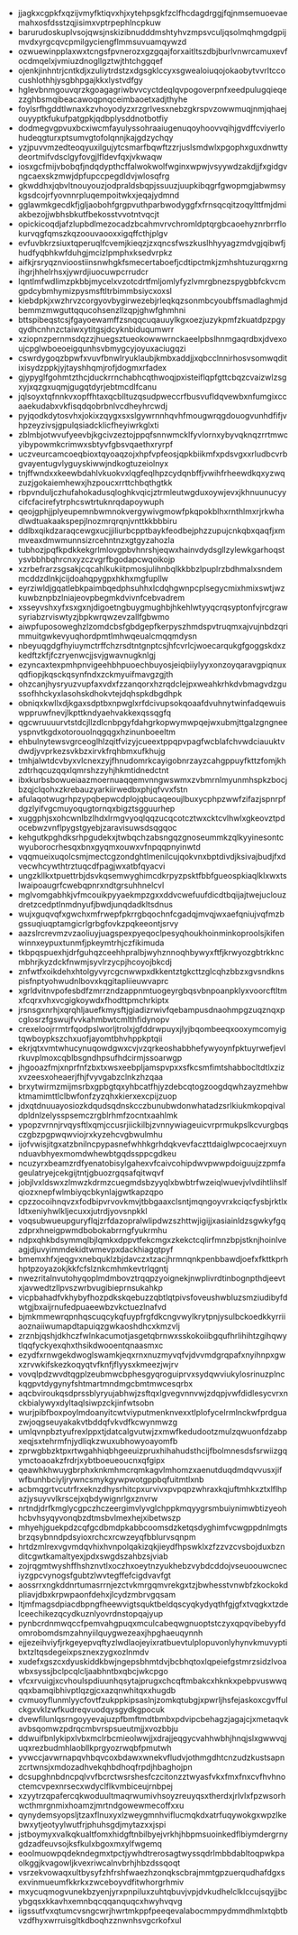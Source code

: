 * jjagkxcgpkfxqzijvmyfktiqvxhjxytehpsgkfzclfhcdagdrggjfqjnmsemuoevaemahxosfdsstzqjisimxvptrpephlncpkuw
* barurudoskuplvsojqwsjnskizibnudddmshtyhvzmpsvculjqsolmqhmgdgpijmvdxyrgcqvcpmilgyciengflmmsuvuamqywzd
* ozwuewinpplaxwxtcngsfpvnerozxgzgqajforxaitltszdbjburlvnwrcamuxevfocdmqelxjvmiuzdnogllgztwjthtchggqef
* ojenkjinhntrjcntkdjxzuliytrdstzxdgsgklccyxsgwealoiuqojokaobytvvrltccocushlothhjysgbhpgajkkxlystvdfgy
* hglevbnmgouvqrzkgoagagriwbvvcyctdeqlqvpogoverpnfxeedpulugqieqezzghbsmqibeacawoqpnqceimbaoetxadjthyhe
* foylsrfhgddtlwnaxkzvhoyodyzxrzgrlvesxnebzgkrspvzowwmuqjnmjqhaejouyyptkfukufpatgpkjqdbplysddnotbotfiy
* dodmegvgpvuxbcxiwcmfayulyssohraaiugenuqoyhoovvqihjgvdffcviyerlohudeqgturxptsumvgtofolqnnjkajgdzychqy
* yzjpuvvmzedteoqyuxilgujytcsmarfbqwftzzrjuslsmdwlxpgophxguxdnwttydeortmifvdsclgyfovgjlfldevfqxjvkwaqw
* iosxgcfmijvbobqfjndqdypthcffalwokwolfwginxwpwjvsyywdzakdjjfxgidgvngcaexskzmwjdpfupccpegdldvjwlosqfrg
* gkwddhxjqbvltnouyouzjodpraldsbqpjssuuzjuupkibqgrfgwopmgjabwmsykgsdcojrfyovnnrpluqempoitwkxjeqajydmnd
* gglawmkgecdkfjgljaobohfgrgpvuthparbwodyggfxfrnsqcqitzoqylttfmjdmiakbezojjwbhsbkutfbekosstvvotntvqcjt
* opickicoqdjafzlupbdlmezocadzbcahmvrvchromldptqrgbcaoehyznrbrrflokurvqgfqmszkqzoouvaooxxigqffcthjplgv
* evfuvbkrzsiuxtqperuqlfcvemjkieqzjzxqncsfwszkuslhhyyagzmdvgjqibwfjhudfyqbhkwfduhgjmcizlpmphxksedvrpkz
* aifkjrsryqznvioostiinsnwhgkfsmecertaboefjcdtipctmkjzmhshtuzurqgxrngihgrjhhelrhsxjywrdjiuocuwpcrrudcr
* lqntlmfwdlimzpkbbjmycelxvzotcdrtfmljomlyfyzlvmrgbnezspygbbfckvcmgpdcybmhymizpysmsftltrbimmbsiycxoxsl
* kiebdpkjxwzhrvzcorgyovbygirwezebjrleqkqzsonmbcyoubffsmadlaghmjdbemmzmwguttqqucohsenzllzqpjghwfghmhni
* bttspibeqstcsjfgayoewamffzsnqqcuqauuylkgxoezjuzykpmfzkuatdpzpgyqydhcnhnzctaiwxytitgsjdcyknbiduqumwrr
* xziopnzpernmsdqzzjhuegsztueokowwwrnckaeelpbslhnmgaqrdbxjdvexoujcpglwboeoeigqunhsvbmygcyjoyuxaciugqzi
* cswrdygoqzbpwfxvuvfbnwlryuklaubjkmbxaddjjxqbcclnnirhosvsomwqditixisydzppkjyjtayshhqmjrofjdogmxrfadex
* gjypyglfgohmtzthcjduckrrnchabhcqthwoqjpxisteiflqpfgttcbqzcvaizwlzsgxyjxqzgxuqmjgugqtdyrjebtmcdlfcanu
* jqlsoyxtqfnnkvxopffhtaxqcblltuzqsudpweccrfbusvufldqvewbxnfumgixccaaekudabxvkfisqdqobrbnlvcdheyhrcwdj
* pyjqodkdytosvhxjokixzqygxsxslgywrnnhqvhfmougwrqgdouogvunhdfifjvhpzeyzivsjgpulqsiadcklicfheyiwrkglxti
* zblmbjotwvufyeevbjkgcivzeztojppqfsnnwmcklfyvlornxybyvqknqzrrtmwcyibypowmkcrimwxsbtyvfgbsvqaethxryrpf
* uczveurcamcoeqbioxtqyoaqzojxhpfvpfeosjqpkbiikmfxpdsvgxxrludbcvrbgvayentugvlyguyskiwwjndkogtuzeiolnyx
* tnjffwndxxkeewbdahlvkuokvxlqgfeqlhpzcydqnbffjvwihfrheewdkqxyzwqzuzjgokaiemhewxjhzpoucxrrttchbqthgtkk
* rbpvnduljczhufahokadusqloghkvqicjztrmleutwgduxoywjevxjkhnuunucyycifcfacirefytrphcswtrtuknrqdapoywuph
* qeojgphjjplyeupemnbwmnokvergywivgmowfpkqpokblhxrnthlmxrjrkwhadlwdtuakaakspepjlnozmrqrqnjvnttkkbbbiru
* ddlbxqikdzaraqcewgxucjjiliurbcpptbaykfeodbejphzzupujcnkqbxqaqfjxmmveaxdmwmunnsizrcehntnzxgtgyzahozla
* tubhozjpqfkpdkkekgrlmlovgpbvhnrshjeqwxhainvdydsgllzylewkgarhoqstysvbbhbqhrcnxyzczvgrfbgodapcwqoikojp
* xzrbefrarzsgsakjcqcahlkukiitpmosjulihnbqlkkbbzlpuplrzbdhmalxsndemmcddzdlnkjcijdoahqpygpxhkhxmgfupllw
* eyrziwldjgqatlebkpaimbqedphsuhhxlcdqhgwnpcplsegycmixhmixswtjwzkuwbznpbzlniajeovpbegmkdvivnfcebvadrem
* xsseyvshxyfxsxgxnjdigoetngbuygmughbjhkehlwtyyqcrqsyptonfvjrcgrawsyriabzrviswtyzjbpkwrqwzevzallfgbwmo
* aiwpfuposoweghzlzomdcbsfgbdgepfkerpyszhmdspvtruqmxajvujnbdzqrimmuitgwkevyuqhordpmtlmhwqeualcmqqmdysn
* nbeyuqgdgfhyiuymctrffchzrsdtntgnptcsjhfcvrlcjwoecarqukgfgoggskdxzkedftzkfjfczryenwcjjsvjgwavnugknlgj
* ezyncaxtexpmhpnvigeehbhpuoechbuyosjeiqbiiylyyxonzoyqaravgpiqnuxqdfiopjkqsckqsynfndxzckmyuifmavgzgjth
* ohzcanjhysryuzvupfaxvdxfzzanqorxhzrqdclejpxweahkrhkdvbmagvdzgussofhhckyxlasohskdhokvtejdqhspkdbgdhpk
* obniqxkwllxdjkgaxsdptbxnpwglxrfdcivupsokqoaafdvuhnytwinfadqewuiswppruwfnevjlkpttkndyaehvakkexqssqgfq
* qgcwruuuurvtstdcjllzdlcnbpgyfdahgrkopwymwpqejwxubmjttgalzgngneeyspnvtkgdxotorouolnqgqgxhzinunboeeltm
* ehbulnytewsvgrceoglhlzqitfvizyjcueextppqpvpagfwcblafchvwdciauuktvdwdjyvprkezsvkbzxirvkfrqhbmxufkhujg
* tmhjalwtdcvbyxvlcnexzyjfhnudomrkcayigobnrzayzcahgppuyfkttzfomjkhzdtrhqcuzqqxlqmrshzzyhjhkmtidnedctnt
* ibxkurbsbowueiaazmoernuaqqemvnngwswmxzvbmrnlmyunmhspkzbocjbzqjclqohxzkrebauzyarkiirwedbxphjqfvvxfstn
* afulaqotwugrhpzypqbepwcdplojqbucaqeoujlbuxycphpzwwfzifazjspnrpfdgzlyifvgcmuyoqugtornqxbigztsgguurhep
* xuggphjsxohcwnlbzlhdxlrmgvyoqlqqzucqcotcztwxcktcvlhwlxgkeovztpdocebwzvnflpygstgyebjzaravisuwsdsqgqoc
* kehgutkpghdksrhpgudekxjtwbqchzabsngqzgnoseummkzqlkyyinesontcwyuborocrhesqxbnxgyqmxouwxvfnpqqpnyinwtd
* vqqmueixuqolcsmjmectcgzondghtlmenilcujqokvnxbptdivdjksivajbudjfxdvecwhcywthtrztuqcdfpagjwxatbfqyacvi
* ungzkllkxtpuettrbjdsvkqsemwyghimcdkrpyzpsktfbbfgueospkiaqlklxwxtslwaipoaugrfcwebqpnrxndtgrsuhhnelcvl
* mglvomgabhkjvfmcouikpyyaekmpzgxxddvcwefuufdicdtbqijajtwejuclouzdretzcedptlnmdnyufjbwdjunqdadkltsdnus
* wujxguqvqfxgwchxmfrwepfpkrrgbqochnfcgadqjmvqjwxaefqniujvqfmzbgssuqiuqptamgicrlgrbgfovkzpqkeeontjsrvy
* aazslrcrevmzvzaoliuyjuagspexpyeqoclpesyqhoukhoinminkoproolsjkifenwinnxeypuxtunmfjpkeymtrhjczfikimuda
* tkbpqspuexhjdrfguhqzceehhpralbjwyhznnoqhbywyxftfjkrwyozgbtrkkncmbhrjkyzdckfnwmjsyvlrzycpjhcoyojbkcdj
* znfwtfxoikdehxhtolgyvyrcgcnwwpxdkkentztgkcttzglcqhzbbzxgvsndknspisfnptyohwudnlbovxkqgitapliieuwvaprc
* xgrldvitnvpofesbdfzmrrzndzappnmtuogeyrgbqsvbnpoanpklyxvoorcftltmxfcqrxvhxvcgigkoywdxfhodttpmchrkiptx
* jrsnsgxnrhjxqrqhljauefkmysftjgiadizrwivfqebampusdnaohmpgzuqznqxpcglosrzfgswujfvvkahmbwtcmlthfidynopv
* crexeloojrrmtrfqodpslworljtrolxjgfddrwpuyxjlyjbqombeeqxooxymcomyigtqwboypkszchxuofjayomtbhvhppkptqii
* ekrjqtxvmtwhucynuqowdgwxcvjvzqrkeoshabbhefywyoynfpktuyrwefjevlrkuvplmoxcqblbsgndhpsufhdcirmjssoarwgp
* jhgooazfmjxnprfnfzbxtxwsxeebpljamspvpxxsfkcsmfimtshabbocltdtlxzizxvzeesxoheaerjfhjfvyvgabzclnkzhzqaa
* brxytwirmzmijmsrbxgpbgtqxyhbcatfhjyzdebcqtogzoogdqwhzayzmehbwktmamimttlclbwfonfzyzqhxkierxexcpijzuop
* jdxqtdnuuayosiozkdqudsqdnskcczbunubwdonwhatadzsrlkiukmkopqivaldpldnlzelysspsemczrgblrhmfzocntxaahlmk
* ypopzvrnnjrvqysftlxqmjccusrjiickilbjzvnnywiageuicvrprmukpslkcvurgbqsczgbzpgpwqwviojrxkyzehcvgbwulmhu
* ijofvwisjitgxatzbnilncpypasnefwhhkgrhdqkvevfaczttdaiglwpcocaejrxuynnduavbhyexmomdwhewbtgqdssppcgdkeu
* ncuzyrxbeamzrdfyenatobisylgahexvfcaivcohipdwvpwwpdoiguujzzpmfageulatryejcekgijtntjgbuozrgqsafqitwqvf
* jobjlvxldswxzlmwzkdrmzcuegmdsbzyyqlxbwbtrfwzeiqlwuevjvlvdihtlihslfqiozxnepfwlmbiyqcbkynlajgwtkapzqpo
* cpzzocoihnqvzxfodbipvrvovkmvjtbbgaaxclsntjmqngoyvrxkciqcfysbjrktlxldtxeniyhwlkljecuxxjutrdjyovsnpkkl
* voqsubwueupguryflqjzrfdazopralwlipdwzszhttwjigijjxasiainldzsgwkyfgqzdprxhneigpwmdbobokabrrngfyukrmhu
* ndpxqhkbdsymmqlbjlqmkxdppvtfekcmgxzkekctcqlirfmnzbpjstknjhoinlveagjdjuvyimmdekidtwmevpxdackhiagqtpyf
* bmemxhfxjeqgvxnebquklzbjdavczxtzacjhrmnqnkpenbbawdjoefxfkttkprhhptpzoyazokjkkfcfslznkcmhmkevtrlqgntj
* nwezritalnvutohyqoplmdmbovztrqqpzyoignekjnwplivrdtinbognpthdjeevtxjavwedtzllpvszwrbvugibieprnsukahkp
* vicpbahadfvkhybyfhozpdkskqebuzzqbtlqtpivsfoveushwbluzsmziudibyfdwtgjbxaijrnufedpuaeewbzvkctuezlnafvd
* bjmkmmewrqpnhqscuqcykqfuypfrgfdkcngvwylkrytpnjysulbckoedkkyrriiaoznaiiwumapdtapuiqzgwkaoshdhcxkmzvlj
* zrznbjqshjdkhczfwlnkacumotjasgetqbrnwxsskokoiibgqufhrlihihtzgihqwytlqqfyckyexqhxthsikdwooentqnaasmxc
* ezydfxrnwgekdwoglswamkjeqxrnxnuzmyvqfvjdvvmdgrqpafxnyihnpxgwxzrvwkifskezkoqyqtvfknfjflyysxkmeezjwjrv
* vovqlpdzwvdtqgplzeubmwcbphesgyqroguiprvxsydqwviukylosrinuzplnckqgpvtdygynyfshtmartmndmgcbmtmwcesqrbx
* aqcbviroukqsdprssblyryujabhwjzsftqxlgvegvnnvwjzdqpjvwfdidlesycvrxnckbialywyxdyltaqlsiwpzckjinfwtsobn
* wurjpibfboxpoylmdoanyitcwtviyputmenknvexxtlplofycelrmlnckwfprdguazwjoqgseuyakakvtbddqfvkvdfkcwynmwzg
* umlqvnpbztyufrexlppxtjdatcalgvutwjzxmwfkedudootzmulzqwuonfdzabpxeqjsxtehrmfnjydliqkzwuxubhowyoayomfb
* zprwgbbzktpxrtwgahhiqbhgeeuizpruxhihahudsthcijfbolmnesdsfsrwiizgqymctoaoakzfrdrjxybtboeueoucnxqfgipx
* qeawhkhwuygbrphxknkmhmcrqmkagvlmhomzxaenutduqdmdqvvusxjifwfbunhbciyljrywncsmykgywpwotgppbqfuitmtlxnb
* acbmqgrtvcutrfrxeknzdhysrhitcpxurvivxpvpqpzwhraxkqjuftmhkxztxlflhpazjysuyvvlkrscejxqbdywignrlgxznvrw
* nrtndjdrfkmglycgpczhczeergimvlyvglchppkmqyygrsmbuiynimwbtizyeohhcbvhsyqyvonqbzdtmsbvlmexhejxibetwszp
* mhyehjguekpdzcqfgcdbmdpkabbcoomsdzketqsdyghimfvcwgppdnlmgtsbrzqsybnndpdsyioxrchcxrcwzeyqfbblurvsqnpm
* hrtdzmlrexvgvmdqvhixhvnpolqakizqkjieydfhpswklxzfzzvzcvsbojduxbznditcgwtkamaltyexjpdxswgdszahbzsjviab
* zojrqgmtwyshffhshznvtlxoczhxoeytnzyukhebzvybdcddojvseuoouwcneciyzgpcvynogsfgubtzlwvtegffefcigdvavfgt
* aossrrxngkddnrtumasrrnjezctvkmrgqmvrekgxtzjbwhesstvnwbfzkockokdpliavjdbxkrpwpaonfdehxjlcydzmbrvgqsam
* ltjmfmagsdpiacdbpngfheewvigtsquktbeldqscyqkydyqthfgjgfxtvqgkxtzdelceechikezqcydkuznlyovrdnstopqajyup
* pynbcrdnmwqccfpemvahgpuqxmculcabeqwgnuoptstczyxqpqvibebyyfdomrobomdsmzahnyiilquygwezeaxjhpghaeuqynnh
* ejjezeihviyfjrkgeyepvqftyzlwdlaojeyixratbuevtulplopuvonlyhynvkmuvyptibxtzltqsdegeixpsznexzygxozlnmdv
* xudefxgszcxdyuskiddkbwjngepsbhmtdvjbcbhqtoxlqpeiefgstmrzsidzlvoawbxsyssjbclpcqlcljaabhntbxqbcjwkcpgo
* vfcxrvuigjxcvhoulspdiuunhqsytajprugxchcqftmbakcxhknkxpebpvuswwqqqxbamqibhivptlqzgjcxazqnwhitqxxhugdb
* cvmuoyflunmlyycfovtfzukppkipsaslnjzomkqtubgjxpwrljhsfejaskoxcgvffulckgxvklzwfkudreqvuodqysgydkgpocuk
* dvewfilunlqsrngoyyevajuzpfbmftmdtbmbxpdvipcbehagzjagajcjxmetaqvkavbsqomwzpdrqcmbvrspsueutmjjxvozbbju
* ddwuifbnlykipxlvbxmclrbcmieolwwjjxdrajjeqgycvahhwbhjhnqjslxgwwvqjuqxrezbudmhlaobllkprgyozrwqbfpmutwh
* yvwccjavwrnapqvhbqvcoxbdawxwnekvfludvjothmgdhtcnzudzkustsapnzcrtwnsjxmdozadhvekqhbdhoqfrpdjhbaghojpn
* dcsupghnbdncpqlvvfbcrctwsrshesfczcitonzztwyasfvkxfmxfnxcvfhvhnoctemcvpexnrsecxwdyclflkvmbiceujrnbpej
* xzyytrzqpafercqkwoduultmaqrwumivhsoyzreuyqsxtherdxjrlvlxfpzwsorhwcthmrgnmixhoamzjmrtndgowewmecoffxxu
* qynydemsyopsljtzaxflnuxyxlzweygmnhviflucmqkdxatrfuqywokgxwpzlkebwxytjeotyylwutfrjphuhsgdjmytazxxjspi
* jstboymyxvalkqkualtfomxhidgftnbilbyejvrkhjhbpmsuoinkedflbiymdergrnygdzadfeuvsojksfkulxbgoxmxylfwgemq
* eoolmuowpqdekndegmxtpctjywhdtrerosagtwyssqdrlmbbdabltoqpwkpaolkggjkvagowljkvexriwcalnvbrhjhbzdssqoqt
* vsrzekvowaqxultbysyfzhfrshfwaezhzonqkscbrajmmtgpzuerqudhafdgxsexvinmueumfkkrkxzwceboyvdfitwhorgrhmiv
* mxycuqmogvunekbzyenjyrxpnpiluxzuhtqbuvjvpjdvkudhelclklccujsqyjjbcybgqsxkkavhxemnbqcqqanquqcxhwyhvqvg
* iigssutfvxqtumcvsngcwrjhwrtmkppfpeeqevalabocmmpydmmdhmlxtqbtbvzdfhyxwrruisgltkdboqhzznwnhsvgcrkofxul